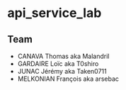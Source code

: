 # api_service_lab

## Team

- CANAVA Thomas aka Malandril
- GARDAIRE Loïc aka T0shiro
- JUNAC Jérémy aka Taken0711
- MELKONIAN François aka arsebac